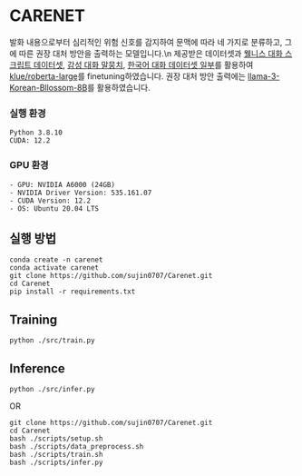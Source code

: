 
# CARENET

발화 내용으로부터 심리적인 위험 신호를 감지하여 문맥에 따라 네 가지로 분류하고, 그에 따른 권장 대처 방안을 출력하는 모델입니다.\n
제공받은 데이터셋과 [웰니스 대화 스크립트 데이터셋](https://aihub.or.kr/aihubdata/data/view.do?dataSetSn=267), [감성 대화 말뭉치](https://aihub.or.kr/aihubdata/data/view.do?dataSetSn=86), [한국어 대화 데이터셋 일부](https://aihub.or.kr/aihubdata/data/view.do?dataSetSn=272)를 활용하여 [klue/roberta-large](https://huggingface.co/klue/roberta-large)를 finetuning하였습니다.
권장 대처 방안 출력에는 [llama-3-Korean-Bllossom-8B](https://huggingface.co/MLP-KTLim/llama-3-Korean-Bllossom-8B)를 활용하였습니다.

### 실행 환경
```
Python 3.8.10
CUDA: 12.2
```

### GPU 환경
```
- GPU: NVIDIA A6000 (24GB)
- NVIDIA Driver Version: 535.161.07
- CUDA Version: 12.2
- OS: Ubuntu 20.04 LTS
```

## 실행 방법
```
conda create -n carenet
conda activate carenet
git clone https://github.com/sujin0707/Carenet.git
cd Carenet
pip install -r requirements.txt
```

## Training
```
python ./src/train.py
```

## Inference
```
python ./src/infer.py
```
OR
```
git clone https://github.com/sujin0707/Carenet.git
cd Carenet
bash ./scripts/setup.sh
bash ./scripts/data_preprocess.sh
bash ./scripts/train.sh
bash ./scripts/infer.py
```


